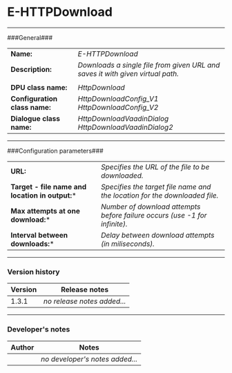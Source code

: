 # E-HTTPDownload #
----------

###General###

|                  |                                                                                |
|------------------|--------------------------------------------------------------------------------|
|**Name:**             |*E-HTTPDownload*                                                            |
|**Description:**      |*Downloads a single file from given URL and saves it with given virtual path.* |
|                              |                                                                    |
|**DPU class name:**           |*HttpDownload*                                                      | 
|**Configuration class name:** |*HttpDownloadConfig_V1* <BR> *HttpDownloadConfig_V2*                |
|**Dialogue class name:**      |*HttpDownloadVaadinDialog* <BR> *HttpDownloadVaadinDialog2*         |

***

###Configuration parameters###

|                                              |                                                    |                                                        
|---------------------------------------------|------------------------------------------------------------|
|**URL:**                                         |*Specifies the URL of the file to be downloaded.*           |
|**Target - file name and location in output:***  |*Specifies the target file name and the location for the downloaded file.*   |
|**Max attempts at one download:***               |*Number of download attempts before failure occurs (use -1 for infinite).*   |
|**Interval between downloads:***                 |*Delay between download attempts (in miliseconds).*         | 

***

### Version history ###

|Version          |Release notes                                                                 |
|-----------------|------------------------------------------------------------------------------|
|1.3.1            |*no release notes added...*                                                   |                                


***

### Developer's notes ###

|Author           |Notes                                                                         |
|-----------------|------------------------------------------------------------------------------|
|                 |*no developer's notes added...*                                               | 
